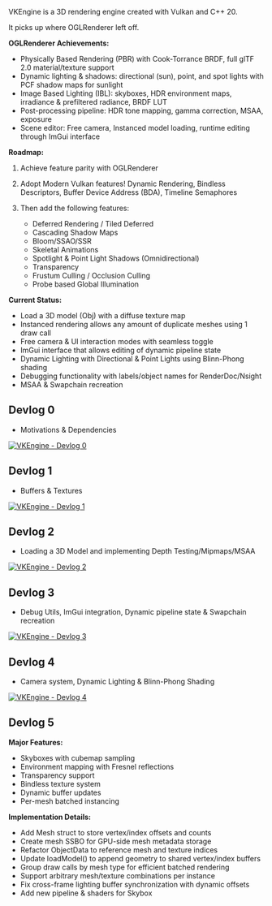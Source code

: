 VKEngine is a 3D rendering engine created with Vulkan and C++ 20.

It picks up where OGLRenderer left off.

**OGLRenderer Achievements:**

- Physically Based Rendering (PBR) with Cook-Torrance BRDF, full glTF 2.0 material/texture support
- Dynamic lighting & shadows: directional (sun), point, and spot lights with PCF shadow maps for sunlight
- Image Based Lighting (IBL): skyboxes, HDR environment maps, irradiance & prefiltered radiance, BRDF LUT
- Post-processing pipeline: HDR tone mapping, gamma correction, MSAA, exposure
- Scene editor: Free camera, Instanced model loading, runtime editing through ImGui interface

**Roadmap:**	

1. Achieve feature parity with OGLRenderer
2. Adopt Modern Vulkan features! Dynamic Rendering, Bindless Descriptors, Buffer Device Address (BDA), Timeline Semaphores

3. Then add the following features:
    - Deferred Rendering / Tiled Deferred
    - Cascading Shadow Maps
    - Bloom/SSAO/SSR
    - Skeletal Animations
    - Spotlight & Point Light Shadows (Omnidirectional)
    - Transparency
    - Frustum Culling / Occlusion Culling
    - Probe based Global Illumination

**Current Status:**

- Load a 3D model (Obj) with a diffuse texture map
- Instanced rendering allows any amount of duplicate meshes using 1 draw call
- Free camera & UI interaction modes with seamless toggle
- ImGui interface that allows editing of dynamic pipeline state
- Dynamic Lighting with Directional & Point Lights using Blinn-Phong shading
- Debugging functionality with labels/object names for RenderDoc/Nsight
- MSAA & Swapchain recreation

## Devlog 0
- Motivations & Dependencies

[![VKEngine - Devlog 0](https://img.youtube.com/vi/qB6mkcmTGvY/0.jpg)](https://www.youtube.com/watch?v=qB6mkcmTGvY)

## Devlog 1
- Buffers & Textures

[![VKEngine - Devlog 1](https://img.youtube.com/vi/XylJVviVezg/0.jpg)](https://www.youtube.com/watch?v=XylJVviVezg)

## Devlog 2
- Loading a 3D Model and implementing Depth Testing/Mipmaps/MSAA

[![VKEngine - Devlog 2](https://img.youtube.com/vi/BNghrnk86vo/0.jpg)](https://www.youtube.com/watch?v=BNghrnk86vo)

## Devlog 3
- Debug Utils, ImGui integration, Dynamic pipeline state & Swapchain recreation

[![VKEngine - Devlog 3](https://img.youtube.com/vi/0DAru1Xl0Jc/0.jpg)](https://www.youtube.com/watch?v=0DAru1Xl0Jc)

## Devlog 4
- Camera system, Dynamic Lighting & Blinn-Phong Shading

[![VKEngine - Devlog 4](https://img.youtube.com/vi/oiAcDZiqOqE/0.jpg)](https://www.youtube.com/watch?v=oiAcDZiqOqE)

## Devlog 5

**Major Features:**
- Skyboxes with cubemap sampling
- Environment mapping with Fresnel reflections
- Transparency support
- Bindless texture system
- Dynamic buffer updates
- Per-mesh batched instancing

**Implementation Details:**
- Add Mesh struct to store vertex/index offsets and counts
- Create mesh SSBO for GPU-side mesh metadata storage
- Refactor ObjectData to reference mesh and texture indices
- Update loadModel() to append geometry to shared vertex/index buffers
- Group draw calls by mesh type for efficient batched rendering
- Support arbitrary mesh/texture combinations per instance
- Fix cross-frame lighting buffer synchronization with dynamic offsets
- Add new pipeline & shaders for Skybox